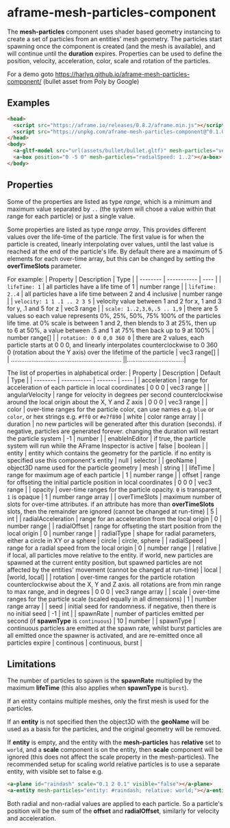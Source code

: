 # aframe-mesh-particles-component

The **mesh-particles** component uses shader based geometry instancing to create a set of particles from an entities' mesh geometry.  The particles start spawning once the component is created (and the mesh is available), and will continue until the **duration** expires. Properties can be used to define the position, velocity, acceleration, color, scale and rotation of the particles.

For a demo goto https://harlyq.github.io/aframe-mesh-particles-component/ (bullet asset from Poly by Google)

## Examples
```html
<head>
  <script src="https://aframe.io/releases/0.8.2/aframe.min.js"></script>
  <script src="https://unpkg.com/aframe-mesh-particles-component@^0.1.0/aframe-mesh-particles-component.js"></script>
</head>
<body>
  <a-gltf-model src="url(assets/bullet/bullet.gltf)" mesh-particles="velocity: .1 1 .1; acceleration: 0 -1 0..0 -2 0"></a-gltf-model>
  <a-box position="0 -5 0" mesh-particles="radialSpeed: 1..2"></a-box>
</body>
```

## Properties
Some of the properties are listed as type *range*, which is a minimum and maximum value separated by `..` (the system will chose a value within that range for each particle) or just a single value.

Some properties are listed as type *range array*. This provides different values over the life-time of the particle.  The first value is for when the particle is created, linearly interpolating over values, until the last value is reached at the end of the particle's life.  By default there are a maximum of 5 elements for each over-time array, but this can be changed by setting the **overTimeSlots** parameter.

For example:
| Property | Description | Type |
| -------- | ----------- | ---- |
| `lifeTime: 1` | all particles have a life time of 1 | number range |
| `lifeTime: 2..4` | all particles have a life time between 2 and 4 inclusive | number range |
| `velocity: 1 1 .1 .. 2 3 5` | velocity value between 1 and 2 for x, 1 and 3 for y, .1 and 5 for z | vec3 range |
| `scale: 1..2,3,6,.5 .. 1,9` | there are 5 values so each value represents 0%, 25%, 50%, 75% 100% of the particles life time. at 0% scale is between 1 and 2, then blends to 3 at 25%, then up to 6 at 50%, a value between .5 and 1 at 75% then back up to 9 at 100% | number range[] |
| `rotation: 0 0 0,0 360 0` | there are 2 values, each particle starts at 0 0 0, and linearly interpolates counterclockwise to 0 360 0 (rotation about the Y axis) over the lifetime of the particle | vec3 range[] |
| ................................................................ ||.................................|

The list of properties in alphabetical order:
| Property | Description | Default | Type |
| -------- | ----------- | ------- | ---- |
| acceleration | range for acceleration of each particle in local coordinates | 0 0 0 | vec3 range |
| angularVelocity | range for velocity in degrees per second counterclockwise around the local origin about the X, Y and Z axis | 0 0 0 | vec3 range |
| color | over-time ranges for the particle color, can use names e.g. `blue` or `color`, or hex strings e.g. `#ff0` or `#e7f890` | white | color range array |
| duration | no new particles will be generated after this duration (seconds). if negative, particles are generated forever. changing the duration will restart the particle system | -1 | number |
| enableInEditor | if true, the particle system will run while the AFrame Inspector is active | false | boolean |
| entity | entity which contains the geometry for the particle. if no entity is specified use this component's entity | null | selector |
| geoName | object3D name used for the particle geometry | mesh | string |
| lifeTime | range for maximum age of each particle | 1 | number range |
| offset | range for offseting the initial particle position in local coordinates | 0 0 0 | vec3 range |
| opacity | over-time ranges for the particle opacity. `0` is transparent, `1` is opaque | 1 | number range array |
| overTimeSlots | maximum number of slots for over-time attributes. if an attribute has more than **overTimeSlots** slots, then the remainder are ignored (cannot be changed at run-time) | 5 | int |
| radialAcceleration | range for an acceleration from the local origin | 0 | number range |
| radialOffset | range for offseting the start position from the local origin | 0 | number range |
| radialType | shape for radial parameters, either a circle in XY or a sphere | circle | circle, sphere |
| radialSpeed | range for a radial speed from the local origin | 0 | number range |
| relative | if local, all particles move relative to the entity. if world, new particles are spawned at the current entity position, but spawned particles are not affected by the entities' movement (cannot be changed at run-time) | local | [world, local] |
| rotation | over-time ranges for the particle rotation counterclockwise about the X, Y and Z axis. all rotations are from min range to max range, and in degrees | 0 0 0 | vec3 range array |
| scale | over-time ranges for the particle scale (scaled equally in all dimensions) | 1 | number range array |
| seed | initial seed for randomness. if negative, then there is no initial seed | -1 | int |
| spawnRate | number of particles emitted per second (if **spawnType** is `continuous`) | 10 | number |
| spawnType | continuous particles are emitted at the spawn rate, whilst burst particles are all emitted once the spawner is activated, and are re-emitted once all particles expire | continous | continuous, burst |

## Limitations

The number of particles to spawn is the **spawnRate** multiplied by the maximum **lifeTime** (this also applies when **spawnType** is `burst`).

If an entity contains multiple meshes, only the first mesh is used for the particles.

If an **entity** is not specified then the object3D with the **geoName** will be used as a basis for the particles, and the original geometry will be removed.

If **entity** is empty, and the entity with the **mesh-particles** has **relative** set to `world`, and a **scale** component is on the entity, then **scale** component will be ignored (this does not affect the scale property in the mesh-particles).  The recommended setup for scaling world relative particles is to use a separate entity, with visible set to false e.g.
```html
<a-plane id="raindash" scale="0.1 2 0.1" visible="false"></a-plane>
<a-entity mesh-particles="entity: #raindash; relative: world;"></a-entity>
```

Both radial and non-radial values are applied to each particle. So a particle's position will be the sum of the **offset** and **radialOffset**, similarly for velocity and acceleration.

